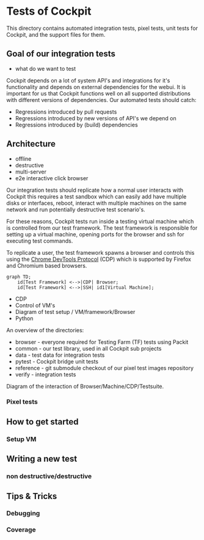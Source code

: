 # Tests of Cockpit

This directory contains automated integration tests, pixel tests, unit tests
for Cockpit, and the support files for them.

## Goal of our integration tests

- what do we want to test

Cockpit depends on a lot of system API's and integrations for it's
functionality and depends on external dependencies for the webui. It is
important for us that Cockpit functions well on all supported distributions
with different versions of dependencies. Our automated tests should catch:

* Regressions introduced by pull requests
* Regressions introduced by new versions of API's we depend on
* Regressions introduced by (build) dependencies 

## Architecture

- offline
- destructive
- multi-server
- e2e interactive click browser

Our integration tests should replicate how a normal user interacts with Cockpit
this requires a test sandbox which can easily add have multiple disks or
interfaces, reboot, interact with multiple machines on the same network and run
potentially destructive test scenario's.

For these reasons, Cockpit tests run inside a testing virtual machine which is
controlled from our test framework. The test framework is responsible for
setting up a virtual machine, opening ports for the browser and ssh for
executing test commands.

To replicate a user, the test framework spawns a browser and controls this
using the [Chrome DevTools
Protocol](https://chromedevtools.github.io/devtools-protocol/) (CDP) which is
supported by Firefox and Chromium based browsers.

```mermaid
graph TD;
    id[Test Framework] <-->|CDP| Browser;
    id[Test Framework] <-->|SSH| id1[Virtual Machine];
```

- CDP
- Control of VM's
- Diagram of test setup / VM/framework/Browser
- Python

An overview of the directories:

* browser - everyone required for Testing Farm (TF) tests using Packit
* common - our test library, used in all Cockpit sub projects
* data - test data for integration tests
* pytest - Cockpit bridge unit tests
* reference - git submodule checkout of our pixel test images repository
* verify - integration tests


Diagram of the interaction of Browser/Machine/CDP/Testsuite.

### Pixel tests

## How to get started

### Setup VM

## Writing a new test

### non destructive/destructive

## Tips & Tricks

### Debugging

### Coverage


